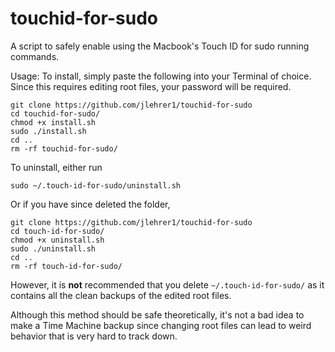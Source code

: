 # touchid-for-sudo
A script to safely enable using the Macbook's Touch ID for sudo running
commands.

Usage:
To install, simply paste the following into your Terminal of choice. Since this
requires editing root files, your password will be required.

```shell
git clone https://github.com/jlehrer1/touchid-for-sudo
cd touchid-for-sudo/
chmod +x install.sh
sudo ./install.sh
cd ..
rm -rf touchid-for-sudo/
```

To uninstall, either run
```shell
sudo ~/.touch-id-for-sudo/uninstall.sh
```

Or if you have since deleted the folder,
```shell
git clone https://github.com/jlehrer1/touchid-for-sudo
cd touch-id-for-sudo/
chmod +x uninstall.sh
sudo ./uninstall.sh
cd ..
rm -rf touch-id-for-sudo/
```

However, it is **not** recommended that you delete `~/.touch-id-for-sudo/` as it
contains all the clean backups of the edited root files.

Although this method should be safe theoretically, it's not a bad idea to make a
Time Machine backup since changing root files can lead to weird behavior that is very hard to track down. 


